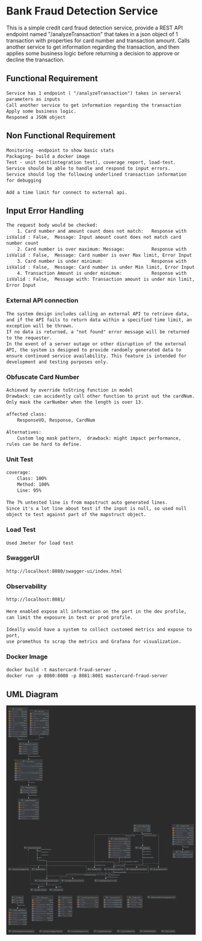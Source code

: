 # Bank Fraud Detection Service

This is a simple credit card fraud detection service, provide a REST API endpoint named "/analyzeTransaction" that takes in a json object of 1 transaction with properties for card number and transaction amount. Calls another service to get information regarding the transaction, and 
then applies some business logic before returning a decision to approve or decline the transaction.

## Functional Requirement
    Service has 1 endpoint ( "/analyzeTransaction") takes in serveral parameters as inputs
    Call another service to get information regarding the transaction
    Apply some business logic.
    Responed a JSON object

## Non Functional Requirement
    Monitoring -endpoint to show basic stats
    Packaging- build a docker image
    Test - unit test(integration test), coverage report, load-test.
    Service should be able to handle and respond to input errors.
    Service should log the following underlined transaction information for debugging
    
    Add a time limit for connect to external api.

## Input Error Handling
    The request body would be checked: 
        1. Card number and amount count does not match:   Response with isValid : False,  Message: Input amount count does not match card number count
        2. Card number is over maximum: Message:          Response with isValid : False,  Message: Card number is over Max limit, Error Input
        3. Card number is under minimum:                  Response with isValid : False,  Message: Card number is under Min limit, Error Input
        4. Transaction Amount is under minimum:           Response with isValid : False,  Message with: Transaction amount is under min limit, Error Input

### External API connection
    The system design includes calling an external API to retrieve data, and if the API fails to return data within a specified time limit, an exception will be thrown. 
    If no data is returned, a "not found" error message will be returned to the requester. 
    In the event of a server outage or other disruption of the external API, the system is designed to provide randomly generated data to ensure continued service availability. This feature is intended for development and testing purposes only.


### Obfuscate Card Number
    Achieved by override toString function in model
    Drawback: can accidently call other function to print out the cardNum.
    Only mask the carNumber when the length is over 13.

    affected class:
        ResponseVO, Response, CardNum

    Alternatives:  
        Custom log mask pattern,  drawback: might impact performance, rules can be hard to define.

### Unit Test
    coverage: 
        Class: 100%
        Method: 100%
        Line: 95%

    The 7% untested line is from mapstruct auto generated lines.
    Since it's a lot line about test if the input is null, so used null object to test against part of the mapstruct object.

### Load Test
    Used Jmeter for load test

### SwaggerUI
    http://localhost:8080/swagger-ui/index.html

### Observability
    http://localhost:8081/

    Here enabled expose all information on the port in the dev profile, can limit the exposure in test or prod profile.

    Ideally would have a system to collect customed metrics and expose to port, 
    use promethus to scrap the metrics and Grafana for visualization.

### Docker Image
    docker build -t mastercard-fraud-server .
    docker run -p 8080:8080 -p 8081:8081 mastercard-fraud-server


## UML Diagram
![My Image](UMLDiagram.png)

